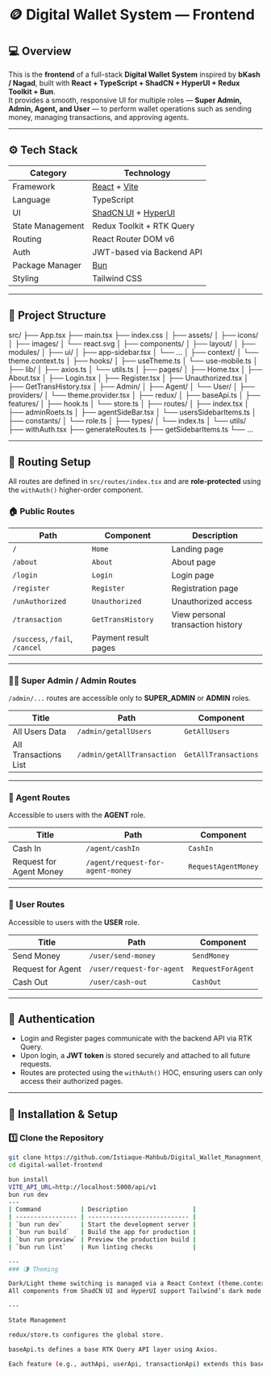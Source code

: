# 🪙 Digital Wallet System — Frontend

## 💻 Overview

This is the **frontend** of a full-stack **Digital Wallet System** inspired by **bKash / Nagad**, built with **React + TypeScript + ShadCN + HyperUI + Redux Toolkit + Bun**.  
It provides a smooth, responsive UI for multiple roles — **Super Admin, Admin, Agent, and User** — to perform wallet operations such as sending money, managing transactions, and approving agents.

---

## ⚙️ Tech Stack

| Category | Technology |
|-----------|-------------|
| Framework | [React](https://react.dev/) + [Vite](https://vitejs.dev/) |
| Language | TypeScript |
| UI | [ShadCN UI](https://ui.shadcn.com/) + [HyperUI](https://www.hyperui.dev/) |
| State Management | Redux Toolkit + RTK Query |
| Routing | React Router DOM v6 |
| Auth | JWT-based via Backend API |
| Package Manager | [Bun](https://bun.sh/) |
| Styling | Tailwind CSS |

---

## 📂 Project Structure

src/
├── App.tsx
├── main.tsx
├── index.css
│
├── assets/
│ ├── icons/
│ ├── images/
│ └── react.svg
│
├── components/
│ ├── layout/
│ ├── modules/
│ ├── ui/
│ ├── app-sidebar.tsx
│ └── ...
│
├── context/
│ └── theme.context.ts
│
├── hooks/
│ ├── useTheme.ts
│ └── use-mobile.ts
│
├── lib/
│ ├── axios.ts
│ └── utils.ts
│
├── pages/
│ ├── Home.tsx
│ ├── About.tsx
│ ├── Login.tsx
│ ├── Register.tsx
│ ├── Unauthorized.tsx
│ ├── GetTransHistory.tsx
│ ├── Admin/
│ ├── Agent/
│ └── User/
│
├── providers/
│ └── theme.provider.tsx
│
├── redux/
│ ├── baseApi.ts
│ ├── features/
│ ├── hook.ts
│ └── store.ts
│
├── routes/
│ ├── index.tsx
│ ├── adminRoets.ts
│ ├── agentSideBar.tsx
│ └── usersSidebarItems.ts
│
├── constants/
│ └── role.ts
│
├── types/
│ └── index.ts
│
└── utils/
├── withAuth.tsx
├── generateRoutes.ts
├── getSidebarItems.ts
└── ...

---

## 🚦 Routing Setup

All routes are defined in `src/routes/index.tsx` and are **role-protected** using the `withAuth()` higher-order component.

### 🏠 Public Routes

| Path | Component | Description |
|------|------------|-------------|
| `/` | `Home` | Landing page |
| `/about` | `About` | About page |
| `/login` | `Login` | Login page |
| `/register` | `Register` | Registration page |
| `/unAuthorized` | `Unauthorized` | Unauthorized access |
| `/transaction` | `GetTransHistory` | View personal transaction history |
| `/success`, `/fail`, `/cancel` | Payment result pages |

---

### 🧑‍💼 Super Admin / Admin Routes

`/admin/...` routes are accessible only to **SUPER_ADMIN** or **ADMIN** roles.

| Title | Path | Component |
|--------|------|-----------|
| All Users Data | `/admin/getallUsers` | `GetAllUsers` |
| All Transactions List | `/admin/getAllTransaction` | `GetAllTransactions` |

---

### 🧑 Agent Routes

Accessible to users with the **AGENT** role.

| Title | Path | Component |
|--------|------|-----------|
| Cash In | `/agent/cashIn` | `CashIn` |
| Request for Agent Money | `/agent/request-for-agent-money` | `RequestAgentMoney` |

---

### 👤 User Routes

Accessible to users with the **USER** role.

| Title | Path | Component |
|--------|------|-----------|
| Send Money | `/user/send-money` | `SendMoney` |
| Request for Agent | `/user/request-for-agent` | `RequestForAgent` |
| Cash Out | `/user/cash-out` | `CashOut` |

---

## 🔐 Authentication

- Login and Register pages communicate with the backend API via RTK Query.  
- Upon login, a **JWT token** is stored securely and attached to all future requests.  
- Routes are protected using the `withAuth()` HOC, ensuring users can only access their authorized pages.

---

## 🧰 Installation & Setup

### 1️⃣ Clone the Repository

```bash
git clone https://github.com/Istiaque-Mahbub/Digital_Wallet_Managnment_Client
cd digital-wallet-frontend

bun install
VITE_API_URL=http://localhost:5000/api/v1
bun run dev
---
| Command           | Description                  |
| ----------------- | ---------------------------- |
| `bun run dev`     | Start the development server |
| `bun run build`   | Build the app for production |
| `bun run preview` | Preview the production build |
| `bun run lint`    | Run linting checks           |

---
### 🌗 Theming

Dark/Light theme switching is managed via a React Context (theme.context.ts) and persisted in local storage.
All components from ShadCN UI and HyperUI support Tailwind’s dark mode out of the box.

---

State Management

redux/store.ts configures the global store.

baseApi.ts defines a base RTK Query API layer using Axios.

Each feature (e.g., authApi, userApi, transactionApi) extends this base for modular endpoints.
